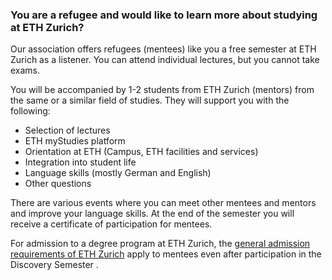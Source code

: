 ### You are a refugee and would like to learn more about studying at ETH Zurich?

Our association offers refugees (mentees) like you a free semester at ETH Zurich as a listener. You can attend individual lectures, but you cannot take exams.

You will be accompanied by 1-2 students from ETH Zurich (mentors) from the same or a similar field of studies. They will support you with the following:

- Selection of lectures
- ETH myStudies platform
- Orientation at ETH (Campus, ETH facilities and services)
- Integration into student life
- Language skills (mostly German and English)
- Other questions

There are various events where you can meet other mentees and mentors and improve your language skills.
At the end of the semester you will receive a certificate of participation for mentees.

For admission to a degree program at ETH Zurich, the [general admission requirements of ETH Zurich](https://ethz.ch/en/studies/international-immigration-housing/refugees.html) apply to mentees even after participation in the Discovery Semester .

